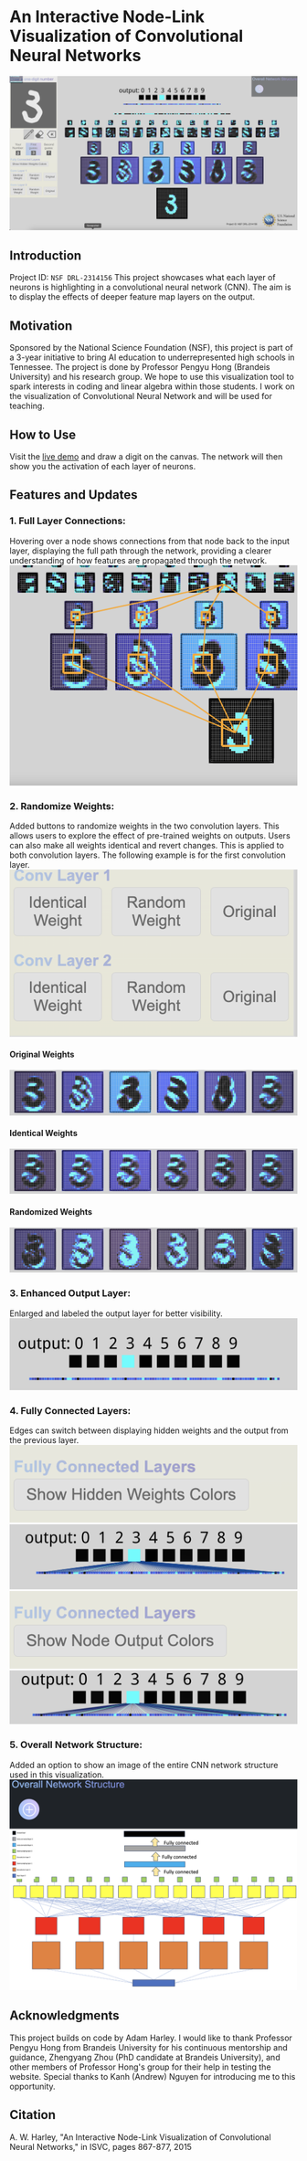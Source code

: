# An Interactive Node-Link Visualization of Convolutional Neural Networks
![Visualization](images/2dc_.png)

## Introduction
Project ID: `NSF DRL-2314156` This project showcases what each layer of neurons is highlighting in a convolutional neural network (CNN). The aim is to display the effects of deeper feature map layers on the output.

## Motivation
Sponsored by the National Science Foundation (NSF), this project is part of a 3-year initiative to bring AI education to underrepresented high schools in Tennessee. The project is done by Professor Pengyu Hong (Brandeis University) and his research group. We hope to use this visualization tool to spark interests in coding and linear algebra within those students. I work on the visualization of Convolutional Neural Network and will be used for teaching. 

## How to Use
Visit the [live demo](https://marcopo1o.github.io/visualize_neural_net/) and draw a digit on the canvas. The network will then show you the activation of each layer of neurons.

## Features and Updates
### 1. **Full Layer Connections:** 
Hovering over a node shows connections from that node back to the input layer, displaying the full path through the network, providing a clearer understanding of how features are propagated through the network.
![Full Layer Connections](images/connections.png)
### 2. **Randomize Weights:** 
Added buttons to randomize weights in the two convolution layers. This allows users to explore the effect of pre-trained weights on outputs. Users can also make all weights identical and revert changes. This is applied to both convolution layers. The following example is for the first convolution layer.
![weight_buttons](images/weight_change.png)

#### Original Weights
![Original Weights](images/layer_1_original.png)

#### Identical Weights
![Identical Weights](images/layer_1_same.png)

#### Randomized Weights
![Randomize Weights](images/layer_1_random.png)

### 3. **Enhanced Output Layer:** 
Enlarged and labeled the output layer for better visibility.
![output](images/output.png)

### 4. **Fully Connected Layers:** 
Edges can switch between displaying hidden weights and the output from the previous layer.
![button show weight](images/button_hidden.png)
![fully connected layer showing hidden weights](images/fcl_hidden.png)
![button show node output](images/button_pre.png)
![fully connected layer showing node output](images/fcl_pre.png)

### 5. **Overall Network Structure:** 
Added an option to show an image of the entire CNN network structure used in this visualization.
![network structure](images/structure.png)

## Acknowledgments
This project builds on code by Adam Harley. I would like to thank Professor Pengyu Hong from Brandeis University for his continuous mentorship and guidance, Zhengyang Zhou (PhD candidate at Brandeis University), and other members of Professor Hong's group for their help in testing the website. Special thanks to Kanh (Andrew) Nguyen for introducing me to this opportunity.

## Citation
A. W. Harley, "An Interactive Node-Link Visualization of Convolutional Neural Networks," in ISVC, pages 867-877, 2015


